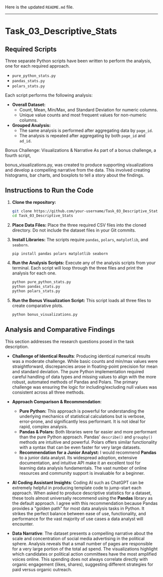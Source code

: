 Here is the updated `README.md` file.

-----

# Task\_03\_Descriptive\_Stats


## Required Scripts

Three separate Python scripts have been written to perform the analysis, one for each required approach.

  * `pure_python_stats.py`
  * `pandas_stats.py`
  * `polars_stats.py`

Each script performs the following analysis:

  * **Overall Dataset:**
      * Count, Mean, Min/Max, and Standard Deviation for numeric columns.
      * Unique value counts and most frequent values for non-numeric columns.
  * **Grouped Analysis:**
      * The same analysis is performed after aggregating data by `page_id`.
      * The analysis is repeated after aggregating by both `page_id` and `ad_id`.


Bonus Challenge: Visualizations & Narrative
As part of a bonus challenge, a fourth script, 

bonus_visualizations.py, was created to produce supporting visualizations and develop a compelling narrative from the data. This involved creating histograms, bar charts, and boxplots to tell a story about the findings.




## Instructions to Run the Code

1.  **Clone the repository:**

    ```bash
    git clone https://github.com/your-username/Task_03_Descriptive_Stats.git
    cd Task_03_Descriptive_Stats
    ```

2.  **Place Data Files:**
    Place the three required CSV files into the cloned directory. Do not include the dataset files in your Git commits.

3.  **Install Libraries:**
    The scripts require `pandas`, `polars`, `matplotlib`, and `seaborn`.

    ```bash
    pip install pandas polars matplotlib seaborn
    ```

4.  **Run the Analysis Scripts:**
    Execute any of the analysis scripts from your terminal. Each script will loop through the three files and print the analysis for each one.

    ```bash
    python pure_python_stats.py
    python pandas_stats.py
    python polars_stats.py
    ```

5.  **Run the Bonus Visualization Script:**
    This script loads all three files to create comparative plots.

    ```bash
    python bonus_visualizations.py
    ```

## Analysis and Comparative Findings

This section addresses the research questions posed in the task description.

  * **Challenge of Identical Results**:
    Producing identical numerical results was a moderate challenge. While basic counts and min/max values were straightforward, discrepancies arose in floating-point precision for mean and standard deviation. The pure Python implementation required careful handling of data types and missing values to align with the more robust, automated methods of Pandas and Polars. The primary challenge was ensuring the logic for including/excluding null values was consistent across all three methods.

  * **Approach Comparison & Recommendation**:

      * **Pure Python:** This approach is powerful for understanding the underlying mechanics of statistical calculations but is verbose, error-prone, and significantly less performant. It is not ideal for rapid, complex analysis.
      * **Pandas & Polars:** Both libraries were far easier and more performant than the pure Python approach. Pandas' `describe()` and `groupby()` methods are intuitive and powerful. Polars offers similar functionality with a syntax that can be even faster for very large datasets.
      * **Recommendation for a Junior Analyst:** I would recommend **Pandas** to a junior data analyst. Its widespread adoption, extensive documentation, and intuitive API make it an excellent tool for learning data analysis fundamentals. The vast number of online resources and community support is invaluable for a beginner.

  * **AI Coding Assistant Insights**:
    Coding AI such as ChatGPT can be extremely helpful in producing template code to jump-start each approach. When asked to produce descriptive statistics for a dataset, these tools almost universally recommend using the **Pandas** library as the default approach. I agree with this recommendation because Pandas provides a "golden path" for most data analysis tasks in Python. It strikes the perfect balance between ease of use, functionality, and performance for the vast majority of use cases a data analyst will encounter.

  * **Data Narrative**:
    The dataset presents a compelling narrative about the scale and concentration of social media advertising in the political sphere. Analysis reveals that a small number of pages are responsible for a very large portion of the total ad spend. The visualizations highlight which candidates or political action committees have the most amplified voices online. This spending does not always correlate directly with organic engagement (likes, shares), suggesting different strategies for paid versus organic outreach.
